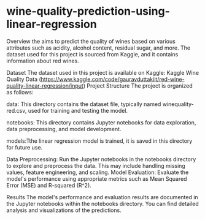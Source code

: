 # wine-quality-prediction-using-linear-regression

Overview
  the aims to predict the quality of wines based on various attributes such as acidity, alcohol content, residual sugar, and more. The dataset used for this project is sourced from Kaggle, and it contains information about red  wines.

Dataset The dataset used in this project is available on Kaggle:
   Kaggle Wine Quality Data (https://www.kaggle.com/code/gauravduttakiit/red-wine-quality-linear-regression/input) Project Structure The project is organized as follows:

data: This directory contains the dataset file, typically named winequality-red.csv, used for training and testing the model.

notebooks: This directory contains Jupyter notebooks for data exploration, data preprocessing, and model development.

models:Tthe linear regression model is trained, it is saved in this directory for future use.

Data Preprocessing: Run the Jupyter notebooks in the notebooks directory to explore and preprocess the data. This may include handling missing values, feature engineering, and scaling.
Model Evaluation: Evaluate the model's performance using appropriate metrics such as Mean Squared Error (MSE) and R-squared (R^2).


Results The model's performance and evaluation results are documented in the Jupyter notebooks within the notebooks directory. You can find detailed analysis and visualizations of the predictions.

